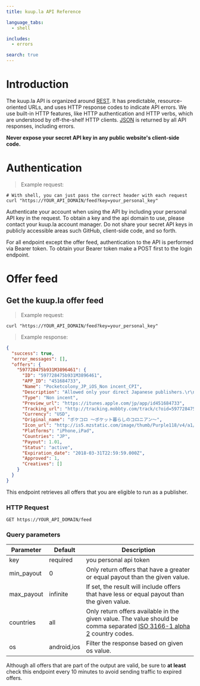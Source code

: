 ```yaml
---
title: kuup.la API Reference

language_tabs:
  - shell

includes:
  - errors

search: true
---
```


# Introduction

The kuup.la API is organized around [REST](http://en.wikipedia.org/wiki/Representational_State_Transfer). It has predictable, resource-oriented URLs, and uses HTTP response codes to indicate API errors. We use built-in HTTP features, like HTTP authentication and HTTP verbs, which are understood by off-the-shelf HTTP clients. [JSON](http://www.json.org/) is returned by all API responses, including errors.

**Never expose your secret API key in any public website's client-side code.**

# Authentication

> Example request:

```shell
# With shell, you can just pass the correct header with each request
curl "https://YOUR_API_DOMAIN/feed?key=your_personal_key"
```

Authenticate your account when using the API by including your personal API key in the request. To obtain a key and the api domain to use, please contact your kuup.la account manager. Do not share your secret API keys in publicly accessible areas such GitHub, client-side code, and so forth.

For all endpoint except the offer feed, authentication to the API is performed via Bearer token. To obtain your Bearer token make a POST first to the login endpoint.

# Offer feed

## Get the kuup.la offer feed

>Example request:

```shell
curl "https://YOUR_API_DOMAIN/feed?key=your_personal_key"
```

>Example response:

```json
{
  "success": true,
  "error_messages": [],
  "offers": {
    "597728475b931M3896461": {
      "ID": "597728475b931M3896461",
      "APP_ID": "451684733",
      "Name": "Pocketcolony_JP_iOS_Non incent_CPI",
      "Description": "Allowed only your direct Japanese publishers.\r\nPlease don`t use the publishers which may happen large amount of clicks.\r\n \r\nHard KPI: RR>25$\r\nless won't be paid\r\n\r\n",
      "Type": "Non incent",
      "Preview_url": "https://itunes.apple.com/jp/app/id451684733",
      "Tracking_url": "http://tracking.mobbty.com/track/c?oid=597728475b931M3896461&pid=12345&cid={your_click_macro}&sid={your_source_macro}",
      "Currency": "USD",
      "Original_name": "ポケコロ 〜ポケット暮らしのコロニアン〜",
      "Icon_url": "http://is5.mzstatic.com/image/thumb/Purple118/v4/a1/0f/1c/a10f1c51-d491-022e-9318-fcfd85502ecb/source/60x60bb.jpg",
      "Platforms": "iPhone,iPad",
      "Countries": "JP",
      "Payout": 1.01,
      "Status": "active",
      "Expiration_date": "2018-03-31T22:59:59.000Z",
      "Approved": 1,
      "Creatives": []
    }
  }
}
```

This endpoint retrieves all offers that you are eligible to run as a publisher.

### HTTP Request

`GET https://YOUR_API_DOMAIN/feed`

### Query parameters

Parameter | Default | Description
--------- | ------- | -----------
key | required | you personal api token
min_payout | 0 | Only return offers that have a greater or equal payout than the given value.
max_payout | infinite | If set, the result will include offers that have less or equal payout than the given value.
countries | all | Only return offers available in the given value. The value should be comma separated [ISO 3166-1 alpha 2](https://en.wikipedia.org/wiki/ISO_3166-1_alpha-2) country codes.
os | android,ios | Filter the response based on given os value.

<aside class="warning">
Although all offers that are part of the output are valid, be sure to <strong>at least</strong> check this endpoint every 10 minutes to avoid sending traffic to expired offers.
</aside>
